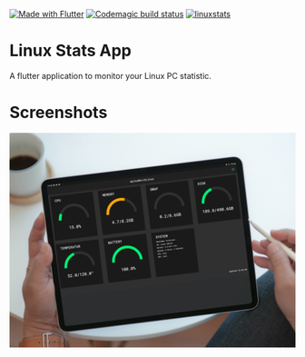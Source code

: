 [![Made with Flutter](https://img.shields.io/badge/Made%20with-Flutter-%2345D1FE)](https://flutter.dev/)
[![Codemagic build status](https://api.codemagic.io/apps/5f0a404c5b008641d6a223a9/5f0a404c5b008641d6a223a8/status_badge.svg)](https://codemagic.io/apps/5f0a404c5b008641d6a223a9/5f0a404c5b008641d6a223a8/latest_build)
[![linuxstats](https://snapcraft.io//linuxstats/badge.svg)](https://snapcraft.io/linuxstats)

# Linux Stats App

A flutter application to monitor your Linux PC statistic.

# Screenshots

![Screenshot1](screenshots/Screenshot1.png?raw=true)
